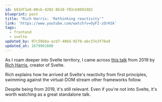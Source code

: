 ```yaml
---
id: b93df1e8-00cb-4202-8b10-f03cb9692482
blueprint: post
title: "Rich Harris: 'Rethinking reactivity'"
link: 'https://www.youtube.com/watch?v=OyFI-zOrKSk'
tags:
  - frontend
  - svelte
updated_by: 97c59bba-acb7-406d-9278-abc37e3f76a9
updated_at: 1679961600
---
```

As I roam deeper into Svelte territory, I came across [this talk](https://www.youtube.com/watch?v=OyFI-zOrKSk) from 2019 by [Rich Harris](https://twitter.com/Rich_Harris), creator of Svelte.

Rich explains how he arrived at Svelte's reactivity from first principles, swimming against the virtual-DOM stream other frameworks follow.

Despite being from 2019, it's still relevant. Even if you're not into Svelte, it's worth watching as a great standalone talk.